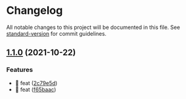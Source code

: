 # Changelog

All notable changes to this project will be documented in this file. See [standard-version](https://github.com/conventional-changelog/standard-version) for commit guidelines.

## [1.1.0](https://github.com/mokkapps/changelog-generator-demo/compare/v5.6.5...v1.1.0) (2021-10-22)


### Features

* :art: feat ([2c79e5d](https://github.com/mokkapps/changelog-generator-demo/commits/2c79e5de084f98db52ca56ca1eeac15d004ac1f9))
* :art: feat ([f65baac](https://github.com/mokkapps/changelog-generator-demo/commits/f65baac278a7f0d937ce692fbb1e088810e619a1))
